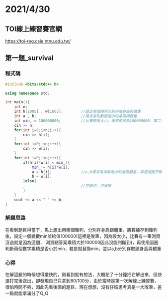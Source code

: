 # 2021/4/30
## **TOI線上練習賽官網**  
<https://toi-reg.csie.ntnu.edu.tw/>

## 第一題_survival
### 程式碼
``` C++
#include <bits/stdc++.h>

using namespace std;

int main(){
    int n;
    int h[1005] , w[1005];        //設定兩個陣列分別存取身高與體重
    int a , b;                    //用來存取數值最小的身高與體重
    int min_ = 100000000;         //比賽時設太小，後來更改為100000000，第二筆測資就通過了(攤
    cin >> n;
    for(int i=0;i<n;i++){
        cin >> h[i];
    }
    for(int i=0;i<n;i++){
        cin >> w[i];
    }
    for(int i=0;i<n;i++){
        if(h[i]*w[i] < min_){
            min_ = h[i]*w[i];
            a = h[i];             //a,b用來存存取最小的身高體重，屎用迴圈不斷判斷並替換，直到得出最小值
            b = w[i];
        }else{
                                  //空敘述，可省略
        }
    }
    cout << a << " " << b;
}
```

### 解題思路
在看到題目得當下，馬上想出用兩個陣列，分別存身高跟體重，將數據存到陣列後，設定一個變數min並給值100000(這裡是敗筆，因為設太小，比賽有一筆測資沒過就是因為這個，
測資點答案乘積大於100000因此沒能判斷到)，再使用迴圈判斷兩個數字乘積是否小於min，若是就替換min，並以a,b分別存取該身高與體重

### 心得
在解這題的時候想得蠻快的，剛看到就有想法，大概花了十分鐘把它解出來，但快速打完後送出，卻發現自己只拿到80/100分，由於當時是第一次解線上練習賽，
很怕時間不夠，因此先看後面的題目，現在想想，沒有仔細思考真是一大敗筆，差一點就能拿滿分了Q_Q

